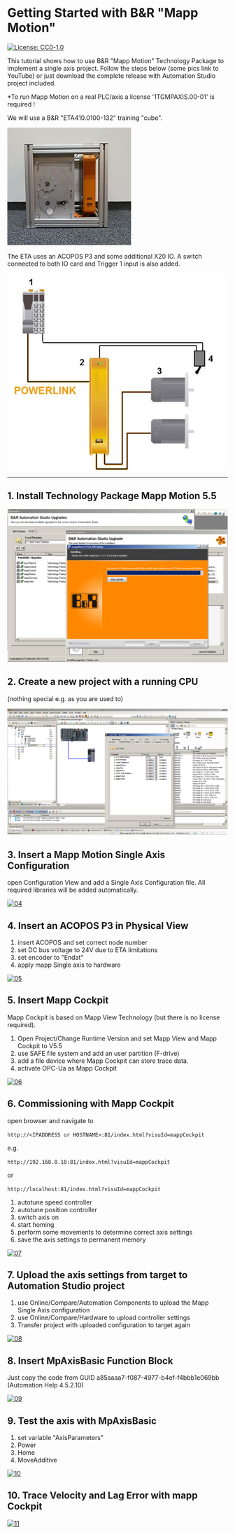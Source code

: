 # Getting Started with B&R "Mapp Motion"

[![License: CC0-1.0](https://licensebuttons.net/l/zero/1.0/80x15.png)](http://creativecommons.org/publicdomain/zero/1.0/)

This tutorial shows how to use B&amp;R "Mapp Motion" Technology Package to implement a single axis project.
Follow the steps below (some pics link to YouTube) or just download the complete release with Automation Studio
project included.

*To run Mapp Motion on a real PLC/axis a license '1TGMPAXIS.00-01' is required !

We will use a B&amp;R "ETA410.0100-132" training "cube".

![ETA410](https://github.com/hilch/mapp-motion-getting-started/blob/master/media/00_ETA410.0100-00_132.png)

The ETA uses an ACOPOS P3 and some additional X20 IO. A switch connected to both IO card and Trigger 1 input is
also added.

![ETA410 topology](https://github.com/hilch/mapp-motion-getting-started/blob/master/media/01_ETA410.0100-01_132_topology.png)

---


## 1. Install Technology Package Mapp Motion 5.5

![install mapp motion](https://github.com/hilch/mapp-motion-getting-started/blob/master/media/02_install_mapp_motion_55.png)

## 2. Create a new project with a running CPU

(nothing special e.g. as you are used to)

![new project](https://github.com/hilch/mapp-motion-getting-started/blob/master/media/03_running_cpu.png)

## 3. Insert a Mapp Motion Single Axis Configuration

open Configuration View and add a Single Axis Configuration file. All required libraries will be added automatically.

[![04](http://img.youtube.com/vi/qdOVnebVUVw/0.jpg)](http://www.youtube.com/watch?v=qdOVnebVUVw)

## 4. Insert an ACOPOS P3 in Physical View

1. insert ACOPOS and set correct node number
2. set DC bus voltage to 24V due to ETA limitations
3. set encoder to "Endat"
4. apply mapp Single axis to hardware

[![05](http://img.youtube.com/vi/tMh8Yh_kcs4/0.jpg)](http://www.youtube.com/watch?v=tMh8Yh_kcs4)

## 5. Insert Mapp Cockpit

Mapp Cockpit is based on Mapp View Technology (but there is no license required).

1. Open Project/Change Runtime Version and set Mapp View and Mapp Cockpit to V5.5
2. use SAFE file system and add an user partition (F-drive)
3. add a file device where Mapp Cockpit can store trace data.
4. activate OPC-Ua as Mapp Cockpit

[![06](http://img.youtube.com/vi/yQiHJyo_oQ8/0.jpg)](http://www.youtube.com/watch?v=yQiHJyo_oQ8)

## 6. Commissioning with Mapp Cockpit

open browser and navigate to 

`http://<IPADDRESS or HOSTNAME>:81/index.html?visuId=mappCockpit`

e.g.

`http://192.168.0.10:81/index.html?visuId=mappCockpit`

or 

`http://localhost:81/index.html?visuId=mappCockpit`

1. autotune speed controller
2. autotune position controller
3. switch axis on
4. start homing
5. perform some movements to determine correct axis settings
6. save the axis settings to permanent memory

[![07](http://img.youtube.com/vi/ZbgP48_rO-A/0.jpg)](http://www.youtube.com/watch?v=ZbgP48_rO-A)

## 7. Upload the axis settings from target to Automation Studio project

1. use Online/Compare/Automation Components to upload the Mapp Single Axis configuration
2. use Online/Compare/Hardware to upload controller settings
3. Transfer project with uploaded configuration to target again

[![08](http://img.youtube.com/vi/qrduv-qJtsY/0.jpg)](http://www.youtube.com/watch?v=qrduv-qJtsY)

## 8. Insert MpAxisBasic Function Block

Just copy the code from GUID a85aaaa7-f087-4977-b4ef-f4bbb1e069bb (Automation Help 4.5.2.10)

[![09](http://img.youtube.com/vi/G-ZkjUBLmXo/0.jpg)](http://www.youtube.com/watch?v=G-ZkjUBLmXo)

## 9. Test the axis with MpAxisBasic

1. set variable "AxisParameters"
1. Power
2. Home
3. MoveAdditive


[![10](http://img.youtube.com/vi/RnY5mPLEc3Q/0.jpg)](http://www.youtube.com/watch?v=RnY5mPLEc3Q)

## 10. Trace Velocity and Lag Error with mapp Cockpit

[![11](http://img.youtube.com/vi/tcPd2fxRN3M/0.jpg)](http://www.youtube.com/watch?v=tcPd2fxRN3M)



